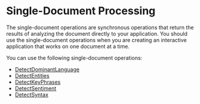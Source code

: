# Single\-Document Processing<a name="how-single"></a>

The single\-document operations are synchronous operations that return the results of analyzing the document directly to your application\. You should use the single\-document operations when you are creating an interactive application that works on one document at a time\.

You can use the following single\-document operations:
+ [DetectDominantLanguage](API_DetectDominantLanguage.md)
+ [DetectEntities](API_DetectEntities.md)
+ [DetectKeyPhrases](API_DetectKeyPhrases.md)
+ [DetectSentiment](API_DetectSentiment.md)
+ [DetectSyntax](API_DetectSyntax.md)